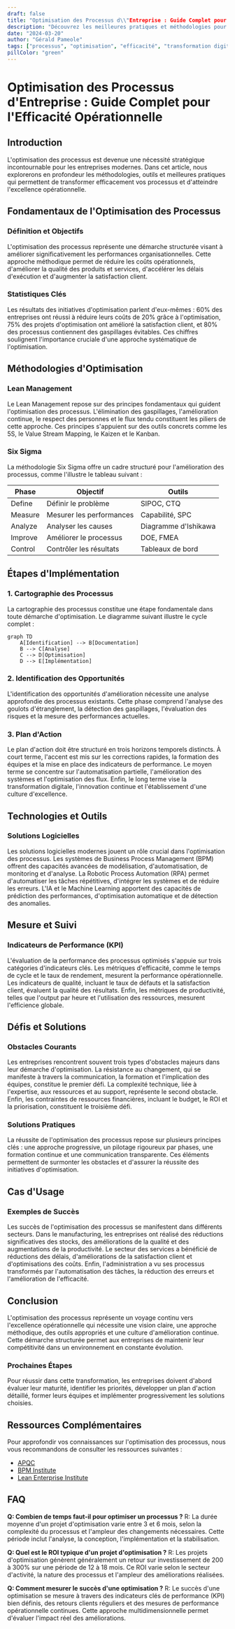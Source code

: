 ```yaml
---
draft: false
title: "Optimisation des Processus d\\"Entreprise : Guide Complet pour l\\"Efficacité Opérationnelle"
description: "Découvrez les meilleures pratiques et méthodologies pour optimiser vos processus d\\"entreprise. Un guide détaillé sur l\\"amélioration continue, l\\"automatisation et la transformation digitale."
date: "2024-03-20"
author: "Gérald Pameole"
tags: ["processus", "optimisation", "efficacité", "transformation digitale"]
pillColor: "green"
---
```


# Optimisation des Processus d'Entreprise : Guide Complet pour l'Efficacité Opérationnelle

## Introduction

L'optimisation des processus est devenue une nécessité stratégique incontournable pour les entreprises modernes. Dans cet article, nous explorerons en profondeur les méthodologies, outils et meilleures pratiques qui permettent de transformer efficacement vos processus et d'atteindre l'excellence opérationnelle.

## Fondamentaux de l'Optimisation des Processus

### Définition et Objectifs

L'optimisation des processus représente une démarche structurée visant à améliorer significativement les performances organisationnelles. Cette approche méthodique permet de réduire les coûts opérationnels, d'améliorer la qualité des produits et services, d'accélérer les délais d'exécution et d'augmenter la satisfaction client.

### Statistiques Clés

Les résultats des initiatives d'optimisation parlent d'eux-mêmes : 60% des entreprises ont réussi à réduire leurs coûts de 20% grâce à l'optimisation, 75% des projets d'optimisation ont amélioré la satisfaction client, et 80% des processus contiennent des gaspillages évitables. Ces chiffres soulignent l'importance cruciale d'une approche systématique de l'optimisation.

## Méthodologies d'Optimisation

### Lean Management

Le Lean Management repose sur des principes fondamentaux qui guident l'optimisation des processus. L'élimination des gaspillages, l'amélioration continue, le respect des personnes et le flux tendu constituent les piliers de cette approche. Ces principes s'appuient sur des outils concrets comme les 5S, le Value Stream Mapping, le Kaizen et le Kanban.

### Six Sigma

La méthodologie Six Sigma offre un cadre structuré pour l'amélioration des processus, comme l'illustre le tableau suivant :

| Phase   | Objectif                 | Outils               |
| ------- | ------------------------ | -------------------- |
| Define  | Définir le problème      | SIPOC, CTQ           |
| Measure | Mesurer les performances | Capabilité, SPC      |
| Analyze | Analyser les causes      | Diagramme d'Ishikawa |
| Improve | Améliorer le processus   | DOE, FMEA            |
| Control | Contrôler les résultats  | Tableaux de bord     |

## Étapes d'Implémentation

### 1. Cartographie des Processus

La cartographie des processus constitue une étape fondamentale dans toute démarche d'optimisation. Le diagramme suivant illustre le cycle complet :

```mermaid
graph TD
    A[Identification] --> B[Documentation]
    B --> C[Analyse]
    C --> D[Optimisation]
    D --> E[Implémentation]
```

### 2. Identification des Opportunités

L'identification des opportunités d'amélioration nécessite une analyse approfondie des processus existants. Cette phase comprend l'analyse des goulots d'étranglement, la détection des gaspillages, l'évaluation des risques et la mesure des performances actuelles.

### 3. Plan d'Action

Le plan d'action doit être structuré en trois horizons temporels distincts. À court terme, l'accent est mis sur les corrections rapides, la formation des équipes et la mise en place des indicateurs de performance. Le moyen terme se concentre sur l'automatisation partielle, l'amélioration des systèmes et l'optimisation des flux. Enfin, le long terme vise la transformation digitale, l'innovation continue et l'établissement d'une culture d'excellence.

## Technologies et Outils

### Solutions Logicielles

Les solutions logicielles modernes jouent un rôle crucial dans l'optimisation des processus. Les systèmes de Business Process Management (BPM) offrent des capacités avancées de modélisation, d'automatisation, de monitoring et d'analyse. La Robotic Process Automation (RPA) permet d'automatiser les tâches répétitives, d'intégrer les systèmes et de réduire les erreurs. L'IA et le Machine Learning apportent des capacités de prédiction des performances, d'optimisation automatique et de détection des anomalies.

## Mesure et Suivi

### Indicateurs de Performance (KPI)

L'évaluation de la performance des processus optimisés s'appuie sur trois catégories d'indicateurs clés. Les métriques d'efficacité, comme le temps de cycle et le taux de rendement, mesurent la performance opérationnelle. Les indicateurs de qualité, incluant le taux de défauts et la satisfaction client, évaluent la qualité des résultats. Enfin, les métriques de productivité, telles que l'output par heure et l'utilisation des ressources, mesurent l'efficience globale.

## Défis et Solutions

### Obstacles Courants

Les entreprises rencontrent souvent trois types d'obstacles majeurs dans leur démarche d'optimisation. La résistance au changement, qui se manifeste à travers la communication, la formation et l'implication des équipes, constitue le premier défi. La complexité technique, liée à l'expertise, aux ressources et au support, représente le second obstacle. Enfin, les contraintes de ressources financières, incluant le budget, le ROI et la priorisation, constituent le troisième défi.

### Solutions Pratiques

La réussite de l'optimisation des processus repose sur plusieurs principes clés : une approche progressive, un pilotage rigoureux par phases, une formation continue et une communication transparente. Ces éléments permettent de surmonter les obstacles et d'assurer la réussite des initiatives d'optimisation.

## Cas d'Usage

### Exemples de Succès

Les succès de l'optimisation des processus se manifestent dans différents secteurs. Dans le manufacturing, les entreprises ont réalisé des réductions significatives des stocks, des améliorations de la qualité et des augmentations de la productivité. Le secteur des services a bénéficié de réductions des délais, d'améliorations de la satisfaction client et d'optimisations des coûts. Enfin, l'administration a vu ses processus transformés par l'automatisation des tâches, la réduction des erreurs et l'amélioration de l'efficacité.

## Conclusion

L'optimisation des processus représente un voyage continu vers l'excellence opérationnelle qui nécessite une vision claire, une approche méthodique, des outils appropriés et une culture d'amélioration continue. Cette démarche structurée permet aux entreprises de maintenir leur compétitivité dans un environnement en constante évolution.

### Prochaines Étapes

Pour réussir dans cette transformation, les entreprises doivent d'abord évaluer leur maturité, identifier les priorités, développer un plan d'action détaillé, former leurs équipes et implémenter progressivement les solutions choisies.

## Ressources Complémentaires

Pour approfondir vos connaissances sur l'optimisation des processus, nous vous recommandons de consulter les ressources suivantes :

- [APQC](https://www.apqc.org)
- [BPM Institute](https://www.bpminstitute.org)
- [Lean Enterprise Institute](https://www.lean.org)

## FAQ

**Q: Combien de temps faut-il pour optimiser un processus ?**
R: La durée moyenne d'un projet d'optimisation varie entre 3 et 6 mois, selon la complexité du processus et l'ampleur des changements nécessaires. Cette période inclut l'analyse, la conception, l'implémentation et la stabilisation.

**Q: Quel est le ROI typique d'un projet d'optimisation ?**
R: Les projets d'optimisation génèrent généralement un retour sur investissement de 200 à 300% sur une période de 12 à 18 mois. Ce ROI varie selon le secteur d'activité, la nature des processus et l'ampleur des améliorations réalisées.

**Q: Comment mesurer le succès d'une optimisation ?**
R: Le succès d'une optimisation se mesure à travers des indicateurs clés de performance (KPI) bien définis, des retours clients réguliers et des mesures de performance opérationnelle continues. Cette approche multidimensionnelle permet d'évaluer l'impact réel des améliorations.
